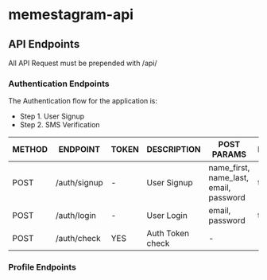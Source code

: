 # memestagram-api

## API Endpoints

All API Request must be prepended with /api/


### Authentication Endpoints

The Authentication flow for the application is:

- Step 1. User Signup
- Step 2. SMS Verification


METHOD | ENDPOINT         | TOKEN | DESCRIPTION              | POST PARAMS                                     | RETURNS
-------|------------------|-------|--------------------------|-------------------------------------------------|--------------------
POST   | /auth/signup     | -     | User Signup              | name_first, name_last, email, password  | token
POST   | /auth/login      | -     | User Login               | email, password                             | token
POST   | /auth/check      | YES   | Auth Token check         | -                                               |

### Profile Endpoints

